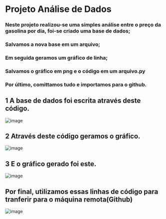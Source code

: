 # Projeto Análise de Dados

### Neste projeto realizou-se uma simples análise entre o preço da gasolina por dia, foi-se criado uma base de dados;
### Salvamos a nova base em um arquivo;
### Em seguida geramos um gráfico de linha;
### Salvamos o gráfico em png e o código em um arquivo.py
### Por último, comittamos tudo e importamos para o github.

## 1 A base de dados foi escrita através deste código.
![image](https://github.com/rafaelfdiniz/da-ebac/assets/152647025/ab4a08be-cc3f-4630-94fa-526e3f97fe5a)

## 2 Através deste código geramos o gráfico.
![image](https://github.com/rafaelfdiniz/da-ebac/assets/152647025/ebe4dcdc-46e7-4bc1-a8d3-233b6945fdc7)

## 3 E o gráfico gerado foi este.
![image](https://github.com/rafaelfdiniz/da-ebac/assets/152647025/c2068336-941a-472f-8aee-cee5d8fc4c18)

## Por final, utilizamos essas linhas de código para tranferir para o máquina remota(Github)
![image](https://github.com/rafaelfdiniz/da-ebac/assets/152647025/c4588bb8-bf6e-4b6c-9d91-fb1dc8e9b584)


